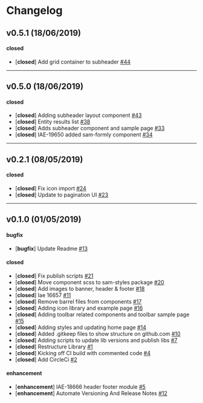# Changelog

## v0.5.1 (18/06/2019)

#### closed

- [**closed**] Add grid container to subheader [#44](https://github.com/GSA/sam-design-system/pull/44)

---

## v0.5.0 (18/06/2019)

#### closed

- [**closed**] Adding subheader layout component [#43](https://github.com/GSA/sam-design-system/pull/43)
- [**closed**] Entity results list [#38](https://github.com/GSA/sam-design-system/pull/38)
- [**closed**] Adds subheader component and sample page [#33](https://github.com/GSA/sam-design-system/pull/33)
- [**closed**] IAE-19650 added sam-formly component [#34](https://github.com/GSA/sam-design-system/pull/34)

---

## v0.2.1 (08/05/2019)

#### closed

- [**closed**] Fix icon import [#24](https://github.com/GSA/sam-design-system/pull/24)
- [**closed**] Update to pagination UI [#23](https://github.com/GSA/sam-design-system/pull/23)

---

## v0.1.0 (01/05/2019)

#### bugfix

- [**bugfix**] Update Readme [#13](https://github.com/GSA/sam-design-system/pull/13)

#### closed

- [**closed**] Fix publish scripts  [#21](https://github.com/GSA/sam-design-system/pull/21)
- [**closed**] Move component scss to sam-styles package [#20](https://github.com/GSA/sam-design-system/pull/20)
- [**closed**] Add images to banner, header & footer [#18](https://github.com/GSA/sam-design-system/pull/18)
- [**closed**] Iae 16657 [#11](https://github.com/GSA/sam-design-system/pull/11)
- [**closed**] Remove barrel files from components [#17](https://github.com/GSA/sam-design-system/pull/17)
- [**closed**] Adding icon library and example page [#16](https://github.com/GSA/sam-design-system/pull/16)
- [**closed**] Adding toolbar related components and toolbar sample page [#15](https://github.com/GSA/sam-design-system/pull/15)
- [**closed**] Adding styles and updating home page [#14](https://github.com/GSA/sam-design-system/pull/14)
- [**closed**] Added .gitkeep files to show structure on github.com [#10](https://github.com/GSA/sam-design-system/pull/10)
- [**closed**] Adding scripts to update lib versions and publish libs [#7](https://github.com/GSA/sam-design-system/pull/7)
- [**closed**] Restructure Library [#1](https://github.com/GSA/sam-design-system/pull/1)
- [**closed**] Kicking off CI build with commented code [#4](https://github.com/GSA/sam-design-system/pull/4)
- [**closed**] Add CircleCi [#2](https://github.com/GSA/sam-design-system/pull/2)

#### enhancement

- [**enhancement**] IAE-18666 header footer module [#5](https://github.com/GSA/sam-design-system/pull/5)
- [**enhancement**] Automate Versioning And Release Notes [#12](https://github.com/GSA/sam-design-system/pull/12)
